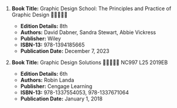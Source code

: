 1. **Book Title:** Graphic Design School: The Principles and Practice of Graphic Design 🚨🚨🚨🚨🚨
   - **Edition Details:** 8th
   - **Authors:** David Dabner, Sandra Stewart, Abbie Vickress
   - **Publisher:** Wiley
   - **ISBN-13:** 978-1394185665
   - **Publication Date:** December 7, 2023

2. **Book Title:** Graphic Design Solutions 🚨🚨🚨🚨🚨 NC997 L25 2019EB
   - **Edition Details:** 6th
   - **Authors:** Robin Landa
   - **Publisher:** Cengage Learning
   - **ISBN-13:** 978-1337554053, 978-1337671064
   - **Publication Date:** January 1, 2018
